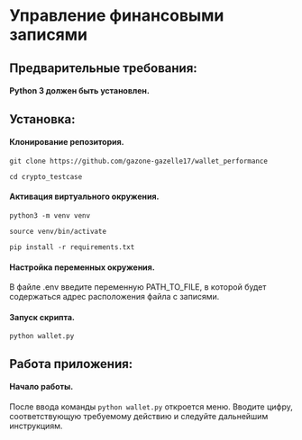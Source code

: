 # Управление финансовыми записями
## Предварительные требования:
#### Python 3 должен быть установлен.
## Установка:
#### Клонирование репозитория.
`git clone https://github.com/gazone-gazelle17/wallet_performance`

`cd crypto_testcase`
#### Активация виртуального окружения.
`python3 -m venv venv`

`source venv/bin/activate`

`pip install -r requirements.txt`
#### Настройка переменных окружения.
В файле .env введите переменную PATH_TO_FILE, в которой будет содержаться адрес расположения файла с записями.
#### Запуск скрипта.
`python wallet.py`
## Работа приложения:
#### Начало работы.
После ввода команды `python wallet.py` откроется меню.
Вводите цифру, соответствующую требуемому действию и следуйте дальнейшим инструкциям.
